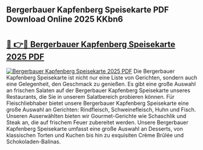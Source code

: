 ## Bergerbauer Kapfenberg Speisekarte PDF Download Online 2025 KKbn6

# <h2><a href="http://gcef75.nevu.top/?p=Bergerbauer+Kapfenberg+Speisekarte">🔗 👉🔴 Bergerbauer Kapfenberg Speisekarte 2025 PDF</a></h2>

[![Bergerbauer Kapfenberg Speisekarte 2025 PDF](https://i.imgur.com/dBaPXMq.png)](http://gcef75.nevu.top/?p=Bergerbauer+Kapfenberg+Speisekarte)
Die Bergerbauer Kapfenberg Speisekarte ist nicht nur eine Liste von Gerichten, sondern auch eine Gelegenheit, den Geschmack zu genießen. Es gibt eine große Auswahl an frischen Salaten auf der Bergerbauer Kapfenberg Speisekarte unseres Restaurants, die Sie in unserem Salatbereich probieren können. Für Fleischliebhaber bietet unsere Bergerbauer Kapfenberg Speisekarte eine große Auswahl an Gerichten: Rindfleisch, Schweinefleisch, Huhn und Fisch. Unseren Auserwählten bieten wir Gourmet-Gerichte wie Schaschlik und Steak an, die auf frischem Feuer zubereitet werden. Unsere Bergerbauer Kapfenberg Speisekarte umfasst eine große Auswahl an Desserts, von klassischen Torten und Kuchen bis hin zu exquisiten Crème Brûlée und Schokoladen-Balinas.

